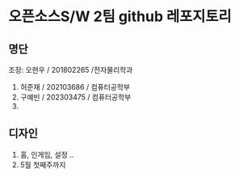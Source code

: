# 오픈소스S/W 2팀 github 레포지토리

## 명단
조장: 오현우 / 201802265 /전자물리학과
1. 허준재 / 202103686 / 컴퓨터공학부
2. 구예빈 / 202303475 / 컴퓨터공학부
3.

## 디자인
1. 홈, 인게임, 설정 ..
2. 5월 첫째주까지
